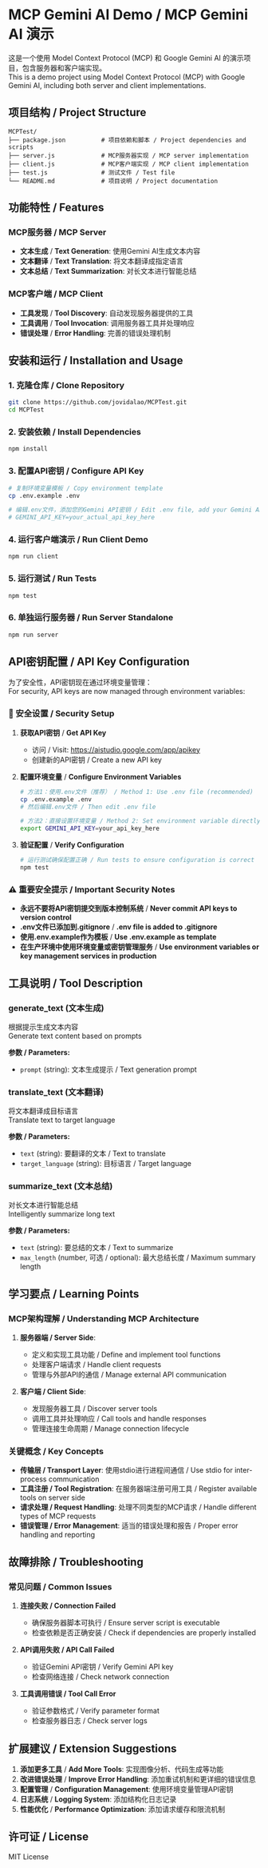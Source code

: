 # MCP Gemini AI Demo / MCP Gemini AI 演示

这是一个使用 Model Context Protocol (MCP) 和 Google Gemini AI 的演示项目，包含服务器和客户端实现。  
This is a demo project using Model Context Protocol (MCP) with Google Gemini AI, including both server and client implementations.

## 项目结构 / Project Structure

```
MCPTest/
├── package.json          # 项目依赖和脚本 / Project dependencies and scripts
├── server.js             # MCP服务器实现 / MCP server implementation
├── client.js             # MCP客户端实现 / MCP client implementation
├── test.js               # 测试文件 / Test file
└── README.md             # 项目说明 / Project documentation
```

## 功能特性 / Features

### MCP服务器 / MCP Server
- **文本生成** / **Text Generation**: 使用Gemini AI生成文本内容
- **文本翻译** / **Text Translation**: 将文本翻译成指定语言
- **文本总结** / **Text Summarization**: 对长文本进行智能总结

### MCP客户端 / MCP Client
- **工具发现** / **Tool Discovery**: 自动发现服务器提供的工具
- **工具调用** / **Tool Invocation**: 调用服务器工具并处理响应
- **错误处理** / **Error Handling**: 完善的错误处理机制

## 安装和运行 / Installation and Usage

### 1. 克隆仓库 / Clone Repository
```bash
git clone https://github.com/jovidalao/MCPTest.git
cd MCPTest
```

### 2. 安装依赖 / Install Dependencies
```bash
npm install
```

### 3. 配置API密钥 / Configure API Key
```bash
# 复制环境变量模板 / Copy environment template
cp .env.example .env

# 编辑.env文件，添加您的Gemini API密钥 / Edit .env file, add your Gemini API key
# GEMINI_API_KEY=your_actual_api_key_here
```

### 4. 运行客户端演示 / Run Client Demo
```bash
npm run client
```

### 5. 运行测试 / Run Tests
```bash
npm test
```

### 6. 单独运行服务器 / Run Server Standalone
```bash
npm run server
```

## API密钥配置 / API Key Configuration

为了安全性，API密钥现在通过环境变量管理：  
For security, API keys are now managed through environment variables:

### 🔐 安全设置 / Security Setup

1. **获取API密钥** / **Get API Key**
   - 访问 / Visit: https://aistudio.google.com/app/apikey
   - 创建新的API密钥 / Create a new API key

2. **配置环境变量** / **Configure Environment Variables**
   ```bash
   # 方法1：使用.env文件（推荐） / Method 1: Use .env file (recommended)
   cp .env.example .env
   # 然后编辑.env文件 / Then edit .env file
   
   # 方法2：直接设置环境变量 / Method 2: Set environment variable directly
   export GEMINI_API_KEY=your_api_key_here
   ```

3. **验证配置** / **Verify Configuration**
   ```bash
   # 运行测试确保配置正确 / Run tests to ensure configuration is correct
   npm test
   ```

### ⚠️ 重要安全提示 / Important Security Notes

- **永远不要将API密钥提交到版本控制系统** / **Never commit API keys to version control**
- **.env文件已添加到.gitignore** / **.env file is added to .gitignore**
- **使用.env.example作为模板** / **Use .env.example as template**
- **在生产环境中使用环境变量或密钥管理服务** / **Use environment variables or key management services in production**

## 工具说明 / Tool Description

### generate_text (文本生成)
根据提示生成文本内容  
Generate text content based on prompts

**参数 / Parameters:**
- `prompt` (string): 文本生成提示 / Text generation prompt

### translate_text (文本翻译)
将文本翻译成目标语言  
Translate text to target language

**参数 / Parameters:**
- `text` (string): 要翻译的文本 / Text to translate
- `target_language` (string): 目标语言 / Target language

### summarize_text (文本总结)
对长文本进行智能总结  
Intelligently summarize long text

**参数 / Parameters:**
- `text` (string): 要总结的文本 / Text to summarize
- `max_length` (number, 可选 / optional): 最大总结长度 / Maximum summary length

## 学习要点 / Learning Points

### MCP架构理解 / Understanding MCP Architecture
1. **服务器端 / Server Side**: 
   - 定义和实现工具功能 / Define and implement tool functions
   - 处理客户端请求 / Handle client requests
   - 管理与外部API的通信 / Manage external API communication

2. **客户端 / Client Side**:
   - 发现服务器工具 / Discover server tools
   - 调用工具并处理响应 / Call tools and handle responses
   - 管理连接生命周期 / Manage connection lifecycle

### 关键概念 / Key Concepts
- **传输层 / Transport Layer**: 使用stdio进行进程间通信 / Use stdio for inter-process communication
- **工具注册 / Tool Registration**: 在服务器端注册可用工具 / Register available tools on server side
- **请求处理 / Request Handling**: 处理不同类型的MCP请求 / Handle different types of MCP requests
- **错误管理 / Error Management**: 适当的错误处理和报告 / Proper error handling and reporting

## 故障排除 / Troubleshooting

### 常见问题 / Common Issues

1. **连接失败 / Connection Failed**
   - 确保服务器脚本可执行 / Ensure server script is executable
   - 检查依赖是否正确安装 / Check if dependencies are properly installed

2. **API调用失败 / API Call Failed**
   - 验证Gemini API密钥 / Verify Gemini API key
   - 检查网络连接 / Check network connection

3. **工具调用错误 / Tool Call Error**
   - 验证参数格式 / Verify parameter format
   - 检查服务器日志 / Check server logs

## 扩展建议 / Extension Suggestions

1. **添加更多工具** / **Add More Tools**: 实现图像分析、代码生成等功能
2. **改进错误处理** / **Improve Error Handling**: 添加重试机制和更详细的错误信息
3. **配置管理** / **Configuration Management**: 使用环境变量管理API密钥
4. **日志系统** / **Logging System**: 添加结构化日志记录
5. **性能优化** / **Performance Optimization**: 添加请求缓存和限流机制

## 许可证 / License

MIT License